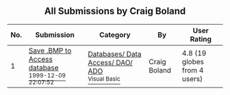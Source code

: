 ﻿<div align="center">

## All Submissions by Craig Boland

</div>

No.  | Submission | Category | By   | User Rating
---- | ---------- | -------- | ---- | -----------
1 | [Save \.BMP to Access database<br /><sup>1999-12-09 22:07:52</sup>](https://github.com/Planet-Source-Code/craig-boland-save-bmp-to-access-database__1-4828) | [Databases/ Data Access/ DAO/ ADO<br /><sup>Visual Basic</sup>](../ByCategory/databases-data-access-dao-ado__1-6.md) | Craig Boland | 4.8 (19 globes from 4 users)
